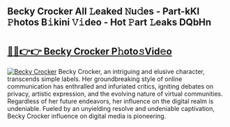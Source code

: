 ## Becky Crocker All 𝙻eaked 𝙽u𝚍es - Part-kKI 𝙿hotos B𝚒kini 𝚅𝚒deo - Hot 𝙿art 𝙻eaks DQbHn

# <h2><a href="http://ld1m2le.urlbe.top/?page=Becky+Crocker">🔗🔗👉👉 Becky Crocker P𝚑oto𝚜Vid𝚎o</a></h2>

[![Becky Crocker](https://i.imgur.com/eBuTRDB.gif)](http://ld1m2le.urlbe.top/?page=Becky+Crocker)
Becky Crocker, an intriguing and elusive character, transcends simple labels. Her groundbreaking style of online communication has enthralled and infuriated critics, igniting debates on privacy, artistic expression, and the evolving nature of virtual communities. Regardless of her future endeavors, her influence on the digital realm is undeniable. Fueled by an unyielding resolve and undeniable captivation, Becky Crocker influence on digital media is pioneering.
